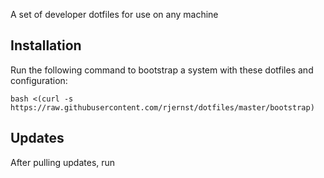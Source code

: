 A set of developer dotfiles for use on any machine

## Installation
Run the following command to bootstrap a system with these dotfiles and configuration:
```
bash <(curl -s https://raw.githubusercontent.com/rjernst/dotfiles/master/bootstrap)
```

## Updates
After pulling updates, run
